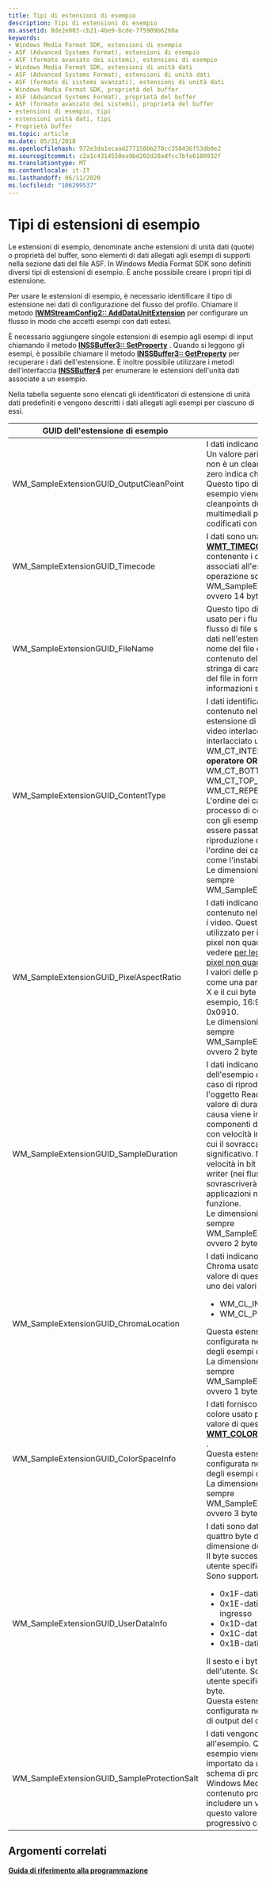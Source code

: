 ```yaml
---
title: Tipi di estensioni di esempio
description: Tipi di estensioni di esempio
ms.assetid: 8de2e003-cb21-4be9-bcde-7f5909b6260a
keywords:
- Windows Media Format SDK, estensioni di esempio
- ASF (Advanced Systems Format), estensioni di esempio
- ASF (formato avanzato dei sistemi), estensioni di esempio
- Windows Media Format SDK, estensioni di unità dati
- ASF (Advanced Systems Format), estensioni di unità dati
- ASF (formato di sistemi avanzati), estensioni di unità dati
- Windows Media Format SDK, proprietà del buffer
- ASF (Advanced Systems Format), proprietà del buffer
- ASF (formato avanzato dei sistemi), proprietà del buffer
- estensioni di esempio, tipi
- estensioni unità dati, tipi
- Proprietà buffer
ms.topic: article
ms.date: 05/31/2018
ms.openlocfilehash: 972e3da1ecaad277158bb270cc358436f53db9e2
ms.sourcegitcommit: c2a1c4314550ea9bd202d28adfcc7bfe6180932f
ms.translationtype: MT
ms.contentlocale: it-IT
ms.lasthandoff: 06/11/2020
ms.locfileid: "106299537"
---
```

# <a name="sample-extension-types"></a>Tipi di estensioni di esempio

Le estensioni di esempio, denominate anche estensioni di unità dati (quote) o proprietà del buffer, sono elementi di dati allegati agli esempi di supporti nella sezione dati del file ASF. In Windows Media Format SDK sono definiti diversi tipi di estensioni di esempio. È anche possibile creare i propri tipi di estensione.

Per usare le estensioni di esempio, è necessario identificare il tipo di estensione nei dati di configurazione del flusso del profilo. Chiamare il metodo [**IWMStreamConfig2:: AddDataUnitExtension**](/previous-versions/windows/desktop/api/Wmsdkidl/nf-wmsdkidl-iwmstreamconfig2-adddataunitextension) per configurare un flusso in modo che accetti esempi con dati estesi.

È necessario aggiungere singole estensioni di esempio agli esempi di input chiamando il metodo [**INSSBuffer3:: SetProperty**](/previous-versions/windows/desktop/api/Wmsbuffer/nf-wmsbuffer-inssbuffer3-setproperty) . Quando si leggono gli esempi, è possibile chiamare il metodo [**INSSBuffer3:: GetProperty**](/previous-versions/windows/desktop/api/Wmsbuffer/nf-wmsbuffer-inssbuffer3-getproperty) per recuperare i dati dell'estensione. È inoltre possibile utilizzare i metodi dell'interfaccia [**INSSBuffer4**](/previous-versions/windows/desktop/api/wmsbuffer/nn-wmsbuffer-inssbuffer4) per enumerare le estensioni dell'unità dati associate a un esempio.

Nella tabella seguente sono elencati gli identificatori di estensione di unità dati predefiniti e vengono descritti i dati allegati agli esempi per ciascuno di essi.



<table>
<colgroup>
<col style="width: 50%" />
<col style="width: 50%" />
</colgroup>
<thead>
<tr class="header">
<th>GUID dell'estensione di esempio</th>
<th>Descrizione</th>
</tr>
</thead>
<tbody>
<tr class="odd">
<td>WM_SampleExtensionGUID_OutputCleanPoint</td>
<td>I dati indicano se l'esempio è un <a href="wmformat-glossary.md"><em>cleanpoint</em></a>. Un valore pari a zero indica che l'esempio non è un cleanpoint. Un valore diverso da zero indica che si tratta di un cleanpoint. Questo tipo di estensione di unità dati di esempio viene usato per tenere traccia di cleanpoints durante la scrittura di flussi multimediali precompressi che sono stati codificati con codec di terze parti.</td>
</tr>
<tr class="even">
<td>WM_SampleExtensionGUID_Timecode</td>
<td>I dati sono una struttura di <a href="/previous-versions/windows/desktop/api/wmsdkidl/ns-wmsdkidl-wmt_timecode_extension_data"><strong>WMT_TIMECODE_EXTENSION_DATA</strong></a> contenente i dati del codice Time SMPTE associati all'esempio. Le dimensioni di questa operazione sono sempre WM_SampleExtension_Timecode_Size, ovvero 14 byte.<br/></td>
</tr>
<tr class="odd">
<td>WM_SampleExtensionGUID_FileName</td>
<td>Questo tipo di estensione di esempio viene usato per i flussi di file. I dati in un esempio di flusso di file sono una parte di un file di dati. I dati nell'estensione di esempio specificano il nome del file da cui è stato utilizzato il contenuto del campione. Il nome del file è una stringa di caratteri wide contenente il nome del file in formato nome. estensione senza informazioni sul percorso.<br/></td>
</tr>
<tr class="even">
<td>WM_SampleExtensionGUID_ContentType</td>
<td>I dati identificano il tipo di contenuto contenuto nell'esempio. Questo tipo di estensione di esempio viene usato con i flussi video interlacciati. Tutto il contenuto interlacciato usa il flag di WM_CT_INTERLACED combinato da <strong>un operatore OR</strong> bit per bit con WM_CT_BOTTOM_FIELD_FIRST, WM_CT_TOP_FIELD_FIRST o WM_CT_REPEAT_FIRST_FIELD.<br/> L'ordine dei campi non viene utilizzato nel processo di codifica, ma viene mantenuto con gli esempi compressi, in modo che possa essere passato all'hardware di rendering. La riproduzione di contenuto interlacciato con l'ordine dei campi errato introduce elementi come l'instabilità del movimento nel video.<br/> Le dimensioni di questa operazione sono sempre WM_SampleExtension_ContentType_Size.<br/></td>
</tr>
<tr class="odd">
<td>WM_SampleExtensionGUID_PixelAspectRatio</td>
<td>I dati indicano le proporzioni in pixel del contenuto nell'esempio. Questo vale solo per i video. Questo tipo di estensione viene utilizzato per identificare le proporzioni dei pixel non quadrati. Per altre informazioni, vedere <a href="to-read-and-write-video-streams-with-non-square-pixels.md">per leggere e scrivere flussi video con pixel non quadrati</a>.<br/> I valori delle proporzioni vengono archiviati come una parola il cui byte minimo è l'aspetto X e il cui byte elevato è l'aspetto Y. Ad esempio, 16:9 viene archiviato come 0x0910.<br/> Le dimensioni di questa operazione sono sempre WM_SampleExtension_PixelAspectRatio_Size, ovvero 2 byte.<br/></td>
</tr>
<tr class="even">
<td>WM_SampleExtensionGUID_SampleDuration</td>
<td>I dati indicano la durata, in millisecondi, dell'esempio contenuto nell'oggetto buffer. In caso di riproduzione, se il valore è impostato, l'oggetto Reader lo userà per sovrascrivere il valore di durata campione esistente. Questa causa viene impostata automaticamente dai componenti di Runtime SDK sui flussi video con velocità in bit di 100 kbps o superiore, in cui il sovraccarico delle informazioni non è significativo. Non è impostato per i flussi con velocità in bit inferiore a 100 kbps. Poiché il writer (nei flussi a velocità elevata) sovrascriverà il valore con i propri dati, le applicazioni non devono impostare questa funzione.<br/> Le dimensioni di questa operazione sono sempre WM_SampleExtension_SampleDuration_Size, ovvero 2 byte.<br/></td>
</tr>
<tr class="odd">
<td>WM_SampleExtensionGUID_ChromaLocation</td>
<td>I dati indicano il tipo di sottocampionamento Chroma usato nel formato video I420. Il valore di questa estensione è impostato su uno dei valori seguenti:<br/>
<ul>
<li>WM_CL_INTERLACED420</li>
<li>WM_CL_PROGRESSIVE420</li>
</ul>
Questa estensione di unità dati non è configurata nel profilo. È incluso nell'output degli esempi dal decodificatore.<br/> La dimensione di questa operazione è sempre WM_SampleExtension_ChromaLocation_Size, ovvero 1 byte.<br/></td>
</tr>
<tr class="even">
<td>WM_SampleExtensionGUID_ColorSpaceInfo</td>
<td>I dati forniscono informazioni sullo spazio di colore usato per il frame video corrente. Il valore di questa estensione è una struttura <a href="/previous-versions/windows/desktop/api/wmsdkidl/ns-wmsdkidl-wmt_colorspaceinfo_extension_data"><strong>WMT_COLORSPACEINFO_EXTENSION_DATA</strong></a> .<br/> Questa estensione di unità dati non è configurata nel profilo. È incluso nell'output degli esempi dal decodificatore.<br/> La dimensione di questa operazione è sempre WM_SampleExtension_ColorSpaceInfo_Size, ovvero 3 byte.<br/></td>
</tr>
<tr class="odd">
<td>WM_SampleExtensionGUID_UserDataInfo</td>
<td>I dati sono dati utente personalizzati. I primi quattro byte dei dati contengono la dimensione dei dati personalizzati.<br/> Il byte successivo contiene il tipo di dati utente specificati nell'estensione di esempio. Sono supportati i tipi seguenti:<br/>
<ul>
<li>0x1F-dati utente a livello di sequenza</li>
<li>0x1E-dati utente a livello di punto di ingresso</li>
<li>0x1D-dati utente a livello di frame</li>
<li>0x1C-dati utente a livello di campo</li>
<li>0x1B-dati utente a livello di sezione</li>
</ul>
Il sesto e i byte successivi contengono i dati dell'utente. Sono presenti molti byte di dati utente specificati dal numero nei primi quattro byte.<br/> Questa estensione di unità dati non è configurata nel profilo. È incluso negli esempi di output del decodificatore.<br/></td>
</tr>
<tr class="even">
<td>WM_SampleExtensionGUID_SampleProtectionSalt</td>
<td>I dati vengono crittografati in base all'esempio. Questo tipo di estensione di esempio viene utilizzato per il contenuto importato da un formato di file non ASF e uno schema di protezione dei diritti diverso da Windows Media DRM. Quando si importa contenuto protetto, ogni esempio deve includere un valore salt univoco. In genere, questo valore è un contatore a incremento progressivo costante.<br/></td>
</tr>
</tbody>
</table>



 

## <a name="related-topics"></a>Argomenti correlati

<dl> <dt>

[**Guida di riferimento alla programmazione**](programming-reference.md)
</dt> </dl>

 

 





